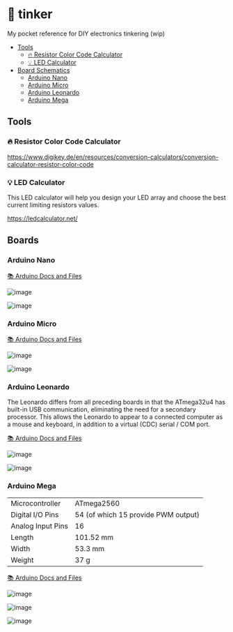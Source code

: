 # 🔧 tinker
My pocket reference for DIY electronics tinkering (wip)

- [Tools](#tools)
  * [🔥 Resistor Color Code Calculator](#---resistor-color-code-calculator)
  * [💡 LED Calculator](#---led-calculator)
- [Board Schematics](#boards)
  * [Arduino Nano](#arduino-nano)
  * [Arduino Micro](#arduino-micro)
  * [Arduino Leonardo](#arduino-leonardo)
  * [Arduino Mega](#arduino-mega)

## Tools

### 🔥 Resistor Color Code Calculator

https://www.digikey.de/en/resources/conversion-calculators/conversion-calculator-resistor-color-code

### 💡 LED Calculator

This LED calculator will help you design your LED array and choose the best current limiting resistors values. 

https://ledcalculator.net/

## Boards

### Arduino Nano

[📚 Arduino Docs and Files](https://docs.arduino.cc/hardware/nano)

![image](https://github.com/mistress-of-loft-and-spire/tinker/assets/2915643/1ea123a3-be01-453f-ac08-6e852713c09f)

![image](https://github.com/mistress-of-loft-and-spire/tinker/assets/2915643/cc39b6b5-bf39-4b89-8852-e17c8f5980f1)

### Arduino Micro

[📚 Arduino Docs and Files](https://docs.arduino.cc/hardware/micro)

![image](https://github.com/mistress-of-loft-and-spire/tinker/assets/2915643/a89ea130-5063-4354-9625-a18e79e18b73)

![image](https://github.com/mistress-of-loft-and-spire/tinker/assets/2915643/8a8eea06-fe05-43f9-bdc2-7868147841d1)

### Arduino Leonardo

The Leonardo differs from all preceding boards in that the ATmega32u4 has built-in USB communication, eliminating the need for a secondary processor. This allows the Leonardo to appear to a connected computer as a mouse and keyboard, in addition to a virtual (CDC) serial / COM port.

[📚 Arduino Docs and Files](https://docs.arduino.cc/hardware/leonardo)

![image](https://github.com/mistress-of-loft-and-spire/tinker/assets/2915643/581121a0-7430-47e4-ab24-78f88302df8b)

![image](https://github.com/mistress-of-loft-and-spire/tinker/assets/2915643/2c5cf11d-8856-43d8-967a-9ce36370e3a9)

### Arduino Mega

|||
|---|---|
|Microcontroller|ATmega2560|
|Digital I/O Pins|54 (of which 15 provide PWM output)|
|Analog Input Pins|16|
|Length |	101.52 mm|
|Width |	53.3 mm|
|Weight |	37 g|

[📚 Arduino Docs and Files](https://docs.arduino.cc/hardware/mega-2560)

![image](https://github.com/mistress-of-loft-and-spire/tinker/assets/2915643/1270befb-aeeb-4988-a477-eeb4bf428bee)

![image](https://github.com/mistress-of-loft-and-spire/tinker/assets/2915643/cd71cbd2-9651-4978-9d6a-9835a03e5499)

![image](https://github.com/mistress-of-loft-and-spire/tinker/assets/2915643/7d7bed28-1d80-451b-affc-a82f96744104)

